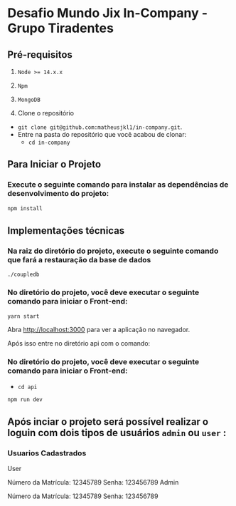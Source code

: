 # Desafio Mundo Jix In-Company - Grupo Tiradentes

## Pré-requisitos
  1. `Node >= 14.x.x`
  2. `Npm`
  3. `MongoDB`

1. Clone o repositório
  * `git clone git@github.com:matheusjkl1/in-company.git`.
  * Entre na pasta do repositório que você acabou de clonar:
    * `cd in-company`
 
## Para Iniciar o Projeto

### Execute o seguinte comando para instalar as dependências de desenvolvimento do projeto: 
```sh
npm install
```

## Implementações técnicas

### Na raiz do diretório do projeto, execute o seguinte comando que fará a restauração da base de dados
```
./coupledb
```
### No diretório do projeto, você deve executar o seguinte comando para iniciar o Front-end:

```sh
yarn start
```

Abra [http://localhost:3000](http://localhost:3000) para ver a aplicação no navegador.

Após isso entre no diretório api com o comando:


### No diretório do projeto, você deve executar o seguinte comando para iniciar o Front-end:
 * `cd api`

```sh
npm run dev
```

## Após inciar o projeto será possível realizar o loguin com dois tipos de usuários `admin` ou `user` :

### Usuarios Cadastrados

User

Número da Matrícula:
12345789
Senha:
123456789
Admin

Número da Matrícula:
12345789
Senha:
123456789

